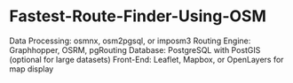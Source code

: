 # Fastest-Route-Finder-Using-OSM
Data Processing: osmnx, osm2pgsql, or imposm3 Routing Engine: Graphhopper, OSRM, pgRouting Database: PostgreSQL with PostGIS (optional for large datasets) Front-End: Leaflet, Mapbox, or OpenLayers for map display
